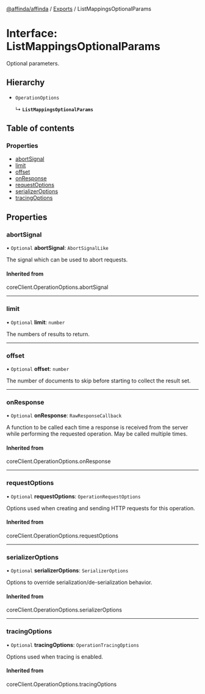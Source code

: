 [@affinda/affinda](../README.md) / [Exports](../modules.md) / ListMappingsOptionalParams

# Interface: ListMappingsOptionalParams

Optional parameters.

## Hierarchy

- `OperationOptions`

  ↳ **`ListMappingsOptionalParams`**

## Table of contents

### Properties

- [abortSignal](ListMappingsOptionalParams.md#abortsignal)
- [limit](ListMappingsOptionalParams.md#limit)
- [offset](ListMappingsOptionalParams.md#offset)
- [onResponse](ListMappingsOptionalParams.md#onresponse)
- [requestOptions](ListMappingsOptionalParams.md#requestoptions)
- [serializerOptions](ListMappingsOptionalParams.md#serializeroptions)
- [tracingOptions](ListMappingsOptionalParams.md#tracingoptions)

## Properties

### abortSignal

• `Optional` **abortSignal**: `AbortSignalLike`

The signal which can be used to abort requests.

#### Inherited from

coreClient.OperationOptions.abortSignal

___

### limit

• `Optional` **limit**: `number`

The numbers of results to return.

___

### offset

• `Optional` **offset**: `number`

The number of documents to skip before starting to collect the result set.

___

### onResponse

• `Optional` **onResponse**: `RawResponseCallback`

A function to be called each time a response is received from the server
while performing the requested operation.
May be called multiple times.

#### Inherited from

coreClient.OperationOptions.onResponse

___

### requestOptions

• `Optional` **requestOptions**: `OperationRequestOptions`

Options used when creating and sending HTTP requests for this operation.

#### Inherited from

coreClient.OperationOptions.requestOptions

___

### serializerOptions

• `Optional` **serializerOptions**: `SerializerOptions`

Options to override serialization/de-serialization behavior.

#### Inherited from

coreClient.OperationOptions.serializerOptions

___

### tracingOptions

• `Optional` **tracingOptions**: `OperationTracingOptions`

Options used when tracing is enabled.

#### Inherited from

coreClient.OperationOptions.tracingOptions
